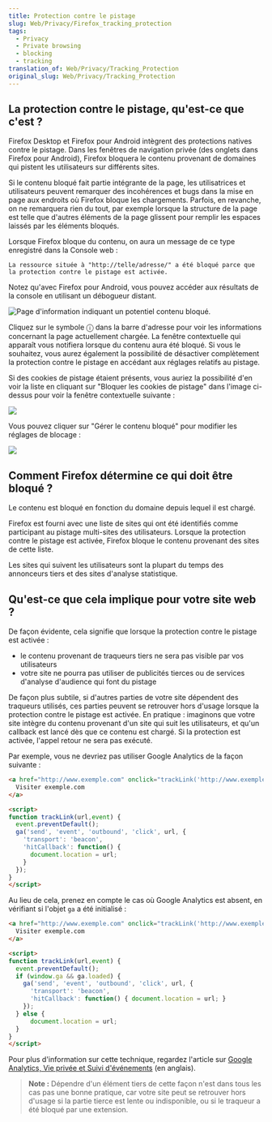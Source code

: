 ```yaml
---
title: Protection contre le pistage
slug: Web/Privacy/Firefox_tracking_protection
tags:
  - Privacy
  - Private browsing
  - blocking
  - tracking
translation_of: Web/Privacy/Tracking_Protection
original_slug: Web/Privacy/Tracking_Protection
---
```

## La protection contre le pistage, qu'est-ce que c'est ?

Firefox Desktop et Firefox pour Android intègrent des protections natives contre le pistage. Dans les fenêtres de navigation privée (des onglets dans Firefox pour Android), Firefox bloquera le contenu provenant de domaines qui pistent les utilisateurs sur différents sites.

Si le contenu bloqué fait partie intégrante de la page, les utilisatrices et utilisateurs peuvent remarquer des incohérences et bugs dans la mise en page aux endroits où Firefox bloque les chargements. Parfois, en revanche, on ne remarquera rien du tout, par exemple lorsque la structure de la page est telle que d'autres éléments de la page glissent pour remplir les espaces laissés par les éléments bloqués.

Lorsque Firefox bloque du contenu, on aura un message de ce type enregistré dans la Console web :

```
La ressource située à "http://telle/adresse/" a été bloqué parce que la protection contre le pistage est activée.
```

Notez qu'avec Firefox pour Android, vous pouvez accéder aux résultats de la console en utilisant un débogueur distant.

![Page d'information indiquant un potentiel contenu bloqué.](blocked_content.png)

Cliquez sur le symbole ⓘ dans la barre d'adresse pour voir les informations concernant la page actuellement chargée. La fenêtre contextuelle qui apparaît vous notifiera lorsque du contenu aura été bloqué. Si vous le souhaitez, vous aurez également la possibilité de désactiver complètement la protection contre le pistage en accédant aux réglages relatifs au pistage.

Si des cookies de pistage étaient présents, vous auriez la possibilité d'en voir la liste en cliquant sur "Bloquer les cookies de pistage" dans l'image ci-dessus pour voir la fenêtre contextuelle suivante :

![](tracking_cookies.png)

Vous pouvez cliquer sur "Gérer le contenu bloqué" pour modifier les réglages de blocage :

![](content_blocking.png)

## Comment Firefox détermine ce qui doit être bloqué ?

Le contenu est bloqué en fonction du domaine depuis lequel il est chargé.

Firefox est fourni avec une liste de sites qui ont été identifiés comme participant au pistage multi-sites des utilisateurs. Lorsque la protection contre le pistage est activée, Firefox bloque le contenu provenant des sites de cette liste.

Les sites qui suivent les utilisateurs sont la plupart du temps des annonceurs tiers et des sites d'analyse statistique.

## Qu'est-ce que cela implique pour votre site web ?

De façon évidente, cela signifie que lorsque la protection contre le pistage est activée :

- le contenu provenant de traqueurs tiers ne sera pas visible par vos utilisateurs
- votre site ne pourra pas utiliser de publicités tierces ou de services d'analyse d'audience qui font du pistage

De façon plus subtile, si d'autres parties de votre site dépendent des traqueurs utilisés, ces parties peuvent se retrouver hors d'usage lorsque la protection contre le pistage est activée. En pratique : imaginons que votre site intègre du contenu provenant d'un site qui suit les utilisateurs, et qu'un callback est lancé dès que ce contenu est chargé. Si la protection est activée, l'appel retour ne sera pas exécuté.

Par exemple, vous ne devriez pas utiliser Google Analytics de la façon suivante :

```html example-bad
<a href="http://www.exemple.com" onclick="trackLink('http://www.exemple.com', event);">
  Visiter exemple.com
</a>

<script>
function trackLink(url,event) {
  event.preventDefault();
  ga('send', 'event', 'outbound', 'click', url, {
    'transport': 'beacon',
    'hitCallback': function() {
      document.location = url;
    }
  });
}
</script>
```

Au lieu de cela, prenez en compte le cas où Google Analytics est absent, en vérifiant si l'objet `ga` a été initialisé :

```html example-good
<a href="http://www.exemple.com" onclick="trackLink('http://www.exemple.com', event);">
  Visiter exemple.com
</a>

<script>
function trackLink(url,event) {
  event.preventDefault();
  if (window.ga && ga.loaded) {
    ga('send', 'event', 'outbound', 'click', url, {
      'transport': 'beacon',
      'hitCallback': function() { document.location = url; }
    });
  } else {
      document.location = url;
  }
}
</script>
```

Pour plus d'information sur cette technique, regardez l'article sur [Google Analytics, Vie privée et Suivi d'événements](https://hacks.mozilla.org/2016/01/google-analytics-privacy-and-event-tracking/) (en anglais).

> **Note :** Dépendre d'un élément tiers de cette façon n'est dans tous les cas pas une bonne pratique, car votre site peut se retrouver hors d'usage si la partie tierce est lente ou indisponible, ou si le traqueur a été bloqué par une extension.
